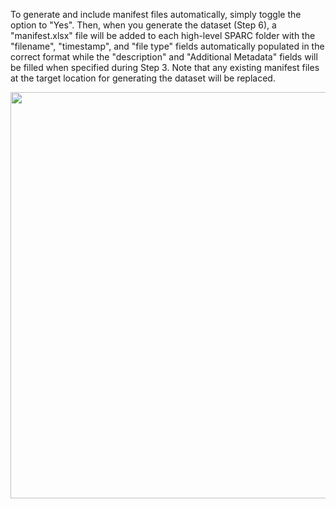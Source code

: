 To generate and include manifest files automatically, simply toggle the option to "Yes". Then, when you generate the dataset (Step 6), a "manifest.xlsx" file will be added to each high-level SPARC folder with the "filename", "timestamp", and "file type" fields automatically populated in the correct format while the "description" and "Additional Metadata" fields will be filled when specified during Step 3. Note that any existing manifest files at the target location for generating the dataset will be replaced.

<p align="center">
  <img src="https://github.com/bvhpatel/SODA/blob/master/docs/documentation/Organize-dataset/request-manifests.PNG" width="650">
  </img>
</p>
